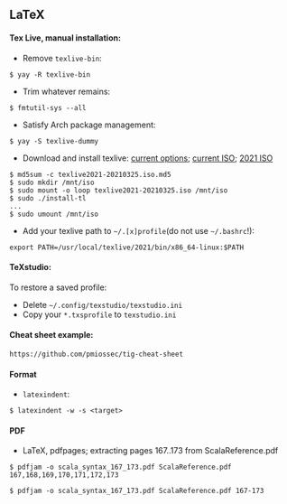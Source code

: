 ## LaTeX

#### Tex Live, manual installation:

- Remove `texlive-bin`:
```
$ yay -R texlive-bin
```
- Trim whatever remains:
```
$ fmtutil-sys --all
```
- Satisfy Arch package management:
```
$ yay -S texlive-dummy
```
- Download and install texlive: [current options](https://www.tug.org/texlive/acquire.html);
[current ISO](https://www.tug.org/texlive/acquire-iso.html);
[2021 ISO](http://ftp.math.utah.edu/pub/tex/historic/systems/texlive/2021/)
```
$ md5sum -c texlive2021-20210325.iso.md5
$ sudo mkdir /mnt/iso
$ sudo mount -o loop texlive2021-20210325.iso /mnt/iso
$ sudo ./install-tl
...
$ sudo umount /mnt/iso
```
- Add your texlive path to `~/.[x]profile`(do not use `~/.bashrc`!):
```
export PATH=/usr/local/texlive/2021/bin/x86_64-linux:$PATH
```

#### TeXstudio:
To restore a saved profile:

- Delete `~/.config/texstudio/texstudio.ini`
- Copy your `*.txsprofile` to `texstudio.ini`

#### Cheat sheet example:
```
https://github.com/pmiossec/tig-cheat-sheet
```

#### Format

- `latexindent`:
```
$ latexindent -w -s <target>
```

#### PDF

- LaTeX, pdfpages; extracting pages 167..173 from ScalaReference.pdf
```
$ pdfjam -o scala_syntax_167_173.pdf ScalaReference.pdf 167,168,169,170,171,172,173

$ pdfjam -o scala_syntax_167_173.pdf ScalaReference.pdf 167-173
```
